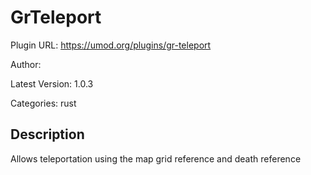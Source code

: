 # GrTeleport

Plugin URL: https://umod.org/plugins/gr-teleport

Author: 

Latest Version: 1.0.3

Categories: rust

## Description

Allows teleportation using the map grid reference and death reference
